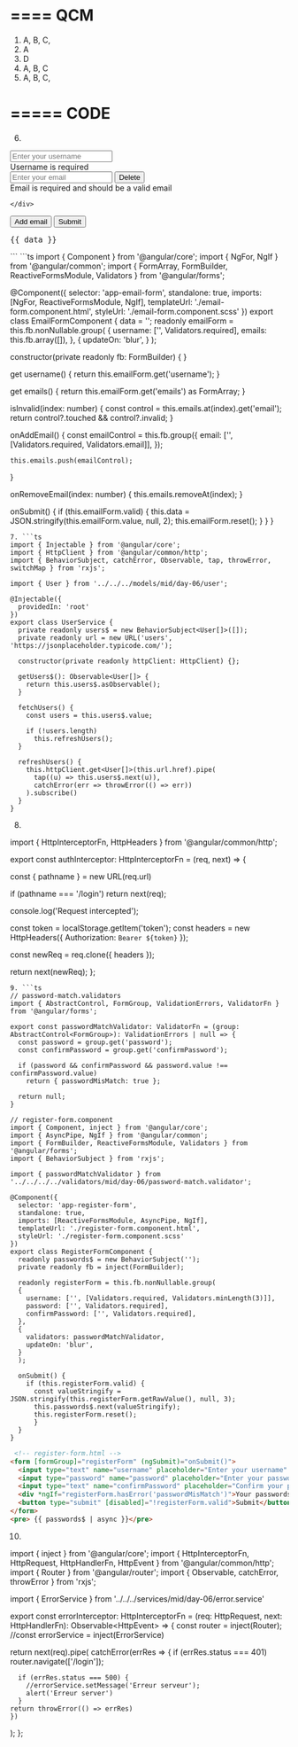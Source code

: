 ====
QCM
====
1. A, B, C, 
2. A
3. D
4. A, B, C
5. A, B, C, 

=====
CODE
=====
6. ```html
<form [formGroup]="emailForm" (ngSubmit)="onSubmit()">
  <input type="text" name="username" placeholder="Enter your username" formControlName="username" autocomplete="username"><br>
  <span *ngIf="username?.touched && username?.invalid">Username is required</span>
  <div formArrayName="emails">
    <div *ngFor="let email of emails.controls; let $index = index;" [formGroupName]="$index">
      <input type="email" name="email" autocomplete="email" placeholder="Enter your email" formControlName="email">
      <button type="button" (click)="onRemoveEmail($index)">Delete</button>
      <br>
      <span *ngIf="isInvalid($index)">Email is required and should be a valid email</span><br>
      
    </div>
  </div>
  <button type="button" (click)="onAddEmail()">Add email</button>
  <button type="submit">Submit</button>
</form>
<pre>
{{ data }}
</pre>
```
```ts
import { Component } from '@angular/core';
import { NgFor, NgIf } from '@angular/common';
import { FormArray, FormBuilder, ReactiveFormsModule, Validators } from '@angular/forms';

@Component({
  selector: 'app-email-form',
  standalone: true,
  imports: [NgFor, ReactiveFormsModule, NgIf],
  templateUrl: './email-form.component.html',
  styleUrl: './email-form.component.scss'
})
export class EmailFormComponent {
  data = '';
  readonly emailForm = this.fb.nonNullable.group(
  {
    username: ['', Validators.required],
    emails: this.fb.array([]),
  },
  {
    updateOn: 'blur',
  }
  );
  
  constructor(private readonly fb: FormBuilder) { }

  get username() {
    return this.emailForm.get('username');
  }

  get emails() {
    return this.emailForm.get('emails') as FormArray;
  }

  isInvalid(index: number) {
    const control = this.emails.at(index).get('email');
    return control?.touched && control?.invalid;
  }

  onAddEmail() {
    const emailControl = this.fb.group({
      email: ['', [Validators.required, Validators.email]],
    });

    this.emails.push(emailControl);
  }

  onRemoveEmail(index: number) {
    this.emails.removeAt(index);
  }

  onSubmit() {
    if (this.emailForm.valid) {
      this.data = JSON.stringify(this.emailForm.value, null, 2);
      this.emailForm.reset();
    }
  }
}
```
7. ```ts
import { Injectable } from '@angular/core';
import { HttpClient } from '@angular/common/http';
import { BehaviorSubject, catchError, Observable, tap, throwError, switchMap } from 'rxjs';

import { User } from '../../../models/mid/day-06/user';

@Injectable({
  providedIn: 'root'
})
export class UserService {
  private readonly users$ = new BehaviorSubject<User[]>([]);
  private readonly url = new URL('users', 'https://jsonplaceholder.typicode.com/');

  constructor(private readonly httpClient: HttpClient) {};

  getUsers$(): Observable<User[]> {
    return this.users$.asObservable();
  }

  fetchUsers() {
    const users = this.users$.value;

    if (!users.length)
      this.refreshUsers();
  }

  refreshUsers() {
    this.httpClient.get<User[]>(this.url.href).pipe(
      tap((u) => this.users$.next(u)),
      catchError(err => throwError(() => err))
    ).subscribe()
  }
}
```
8. ```ts
import { HttpInterceptorFn, HttpHeaders } from '@angular/common/http';

export const authInterceptor: HttpInterceptorFn = (req, next) => {

  const { pathname } = new URL(req.url)

  if (pathname === '/login')
    return next(req);

  console.log('Request intercepted');

  const token = localStorage.getItem('token');
  const headers = new HttpHeaders({
    Authorization: `Bearer ${token}`
  });

  const newReq = req.clone({
    headers
  });
  
  return next(newReq);
};
```
9. ```ts
// password-match.validators
import { AbstractControl, FormGroup, ValidationErrors, ValidatorFn } from '@angular/forms';

export const passwordMatchValidator: ValidatorFn = (group: AbstractControl<FormGroup>): ValidationErrors | null => {
  const password = group.get('password');
  const confirmPassword = group.get('confirmPassword');

  if (password && confirmPassword && password.value !== confirmPassword.value)
    return { passwordMisMatch: true };

  return null;
}

// register-form.component
import { Component, inject } from '@angular/core';
import { AsyncPipe, NgIf } from '@angular/common';
import { FormBuilder, ReactiveFormsModule, Validators } from '@angular/forms';
import { BehaviorSubject } from 'rxjs';

import { passwordMatchValidator } from '../../../../validators/mid/day-06/password-match.validator';

@Component({
  selector: 'app-register-form',
  standalone: true,
  imports: [ReactiveFormsModule, AsyncPipe, NgIf],
  templateUrl: './register-form.component.html',
  styleUrl: './register-form.component.scss'
})
export class RegisterFormComponent {
  readonly passwords$ = new BehaviorSubject('');
  private readonly fb = inject(FormBuilder);

  readonly registerForm = this.fb.nonNullable.group(
  {
    username: ['', [Validators.required, Validators.minLength(3)]],
    password: ['', Validators.required],
    confirmPassword: ['', Validators.required],
  }, 
  {
    validators: passwordMatchValidator,
    updateOn: 'blur',
  }
  );

  onSubmit() {
    if (this.registerForm.valid) {
      const valueStringify = JSON.stringify(this.registerForm.getRawValue(), null, 3);
      this.passwords$.next(valueStringify);
      this.registerForm.reset();
      }
  }
}
```
```html
 <!-- register-form.html -->
<form [formGroup]="registerForm" (ngSubmit)="onSubmit()">
  <input type="text" name="username" placeholder="Enter your username" autocomplete="username" formControlName="username"><br>
  <input type="password" name="password" placeholder="Enter your password" autocomplete="new-password" formControlName="password"><br>
  <input type="text" name="confirmPassword" placeholder="Confirm your password" autocomplete="off" formControlName="confirmPassword"><br>
  <div *ngIf="registerForm.hasError('passwordMisMatch')">Your passwords are not equal</div>
  <button type="submit" [disabled]="!registerForm.valid">Submit</button>
</form>
<pre> {{ passwords$ | async }}</pre>
```
10. ```ts
import { inject } from '@angular/core';
import { HttpInterceptorFn, HttpRequest, HttpHandlerFn, HttpEvent } from '@angular/common/http';
import { Router } from '@angular/router';
import { Observable, catchError, throwError } from 'rxjs';

import { ErrorService } from '../../../services/mid/day-06/error.service'

export const errorInterceptor: HttpInterceptorFn = (req: HttpRequest<unknown>, next: HttpHandlerFn): Observable<HttpEvent<unknown>> => {
  const router = inject(Router);
  //const errorService = inject(ErrorService)

  return next(req).pipe(
    catchError(errRes => {
      if (errRes.status === 401)
        router.navigate(['/login']);

      if (errRes.status === 500) {
        //errorService.setMessage('Erreur serveur');
        alert('Erreur server')
      }
    return throwError(() => errRes)
    })
  );
};
```
